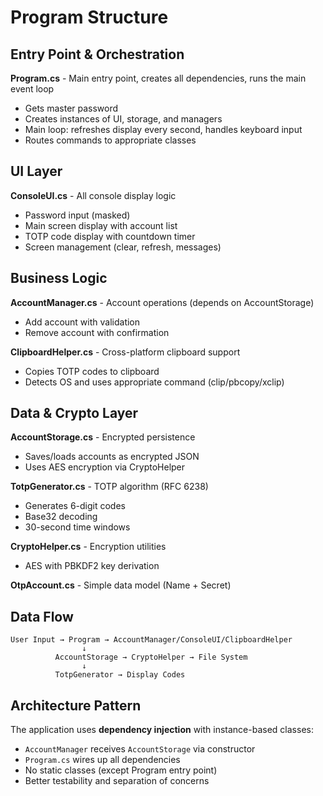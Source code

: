 # Program Structure

## Entry Point & Orchestration

**Program.cs** - Main entry point, creates all dependencies, runs the main event loop
- Gets master password
- Creates instances of UI, storage, and managers
- Main loop: refreshes display every second, handles keyboard input
- Routes commands to appropriate classes

## UI Layer

**ConsoleUI.cs** - All console display logic
- Password input (masked)
- Main screen display with account list
- TOTP code display with countdown timer
- Screen management (clear, refresh, messages)

## Business Logic

**AccountManager.cs** - Account operations (depends on AccountStorage)
- Add account with validation
- Remove account with confirmation

**ClipboardHelper.cs** - Cross-platform clipboard support
- Copies TOTP codes to clipboard
- Detects OS and uses appropriate command (clip/pbcopy/xclip)

## Data & Crypto Layer

**AccountStorage.cs** - Encrypted persistence
- Saves/loads accounts as encrypted JSON
- Uses AES encryption via CryptoHelper

**TotpGenerator.cs** - TOTP algorithm (RFC 6238)
- Generates 6-digit codes
- Base32 decoding
- 30-second time windows

**CryptoHelper.cs** - Encryption utilities
- AES with PBKDF2 key derivation

**OtpAccount.cs** - Simple data model (Name + Secret)

## Data Flow

```
User Input → Program → AccountManager/ConsoleUI/ClipboardHelper
                ↓
          AccountStorage → CryptoHelper → File System
                ↓
          TotpGenerator → Display Codes
```

## Architecture Pattern

The application uses **dependency injection** with instance-based classes:
- `AccountManager` receives `AccountStorage` via constructor
- `Program.cs` wires up all dependencies
- No static classes (except Program entry point)
- Better testability and separation of concerns
